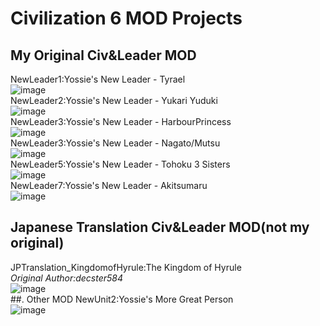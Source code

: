 # Civilization 6 MOD Projects
## My Original Civ&Leader MOD
NewLeader1:Yossie's New Leader - Tyrael  
![image](images/ynl_Tyrael.jpg)  
NewLeader2:Yossie's New Leader - Yukari Yuduki  
![image](images/ynl_YukariYuduki.png)  
NewLeader3:Yossie's New Leader - HarbourPrincess  
![image](images/ynl_HarbourPrincess.png)  
NewLeader3:Yossie's New Leader - Nagato/Mutsu  
![image](images/ynl_NagatoMutsu.png)  
NewLeader5:Yossie's New Leader - Tohoku 3 Sisters  
![image](images/ynl_Zunko.png)  
NewLeader7:Yossie's New Leader - Akitsumaru  
![image](images/ynl_Akitumaru.png)  
## Japanese Translation Civ&Leader MOD(not my original)
JPTranslation_KingdomofHyrule:The Kingdom of Hyrule  
*Original Author:decster584*  
![image](images/JPTranslate_Hyrule.png)  
##. Other MOD
NewUnit2:Yossie's More Great Person  
![image](images/ynl_MoreGreatPerson.jpg)  